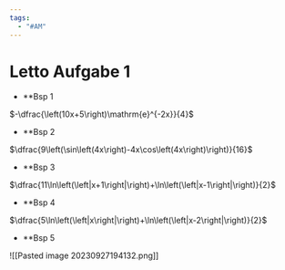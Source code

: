 ```yaml
---
tags:
  - "#AM"
---
```

# Letto Aufgabe 1

- **Bsp 1

$-\dfrac{\left(10x+5\right)\mathrm{e}^{-2x}}{4}$


- **Bsp 2

$\dfrac{9\left(\sin\left(4x\right)-4x\cos\left(4x\right)\right)}{16}$


- **Bsp 3

$\dfrac{11\ln\left(\left|x+1\right|\right)+\ln\left(\left|x-1\right|\right)}{2}$


- **Bsp 4

$\dfrac{5\ln\left(\left|x\right|\right)+\ln\left(\left|x-2\right|\right)}{2}$


- **Bsp 5

![[Pasted image 20230927194132.png]]

